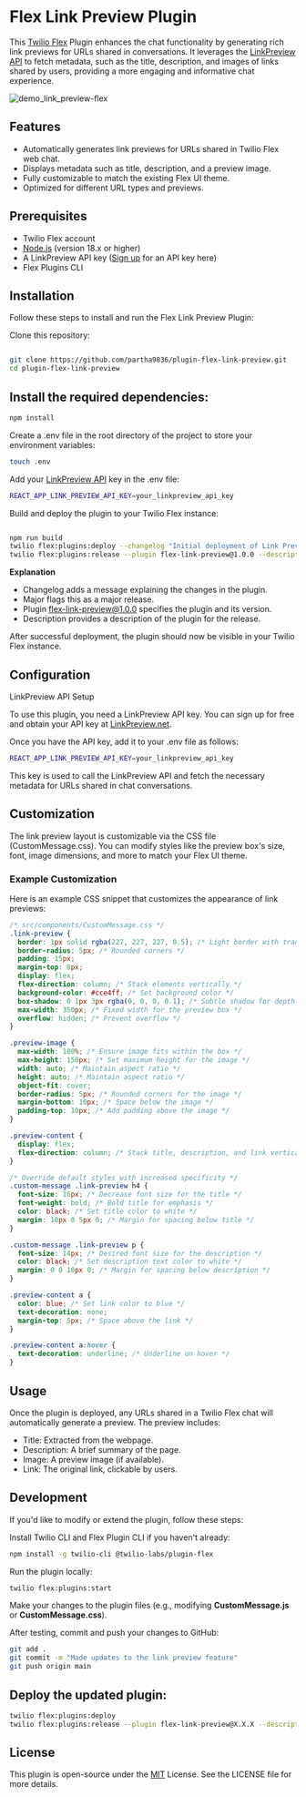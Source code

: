# Flex Link Preview Plugin

This [Twilio Flex](https://www.twilio.com/en-us/flex?utm_source=google&utm_medium=cpc&utm_term=twilio%20flex&utm_campaign=G_S_NAMER_Brand_Twilio_Tier1&cq_plac=&cq_net=g&cq_pos=&cq_med=&cq_plt=gp&gad_source=1&gclid=Cj0KCQjwo8S3BhDeARIsAFRmkONv16sKzCCaQtFsD_SNxizYWWiR_MBVdRwyha1jBwYPY94t8UpvFXoaAmJnEALw_wcB) Plugin enhances the chat functionality by generating rich link previews for URLs shared in conversations. It leverages the [LinkPreview API](https://www.linkpreview.net/) to fetch metadata, such as the title, description, and images of links shared by users, providing a more engaging and informative chat experience.

![demo_link_preview-flex](https://github.com/user-attachments/assets/34cdf540-ed7c-46bc-8276-9d268c91c895)



## Features

- Automatically generates link previews for URLs shared in Twilio Flex web chat.
- Displays metadata such as title, description, and a preview image.
- Fully customizable to match the existing Flex UI theme.
- Optimized for different URL types and previews.

## Prerequisites

- Twilio Flex account
- [Node.js](https://nodejs.org/en) (version 18.x or higher)
- A LinkPreview API key ([Sign up](https://my.linkpreview.net/) for an API key here)
- Flex Plugins CLI

## Installation

Follow these steps to install and run the Flex Link Preview Plugin:

Clone this repository:

```bash

git clone https://github.com/partha9836/plugin-flex-link-preview.git
cd plugin-flex-link-preview
```

## Install the required dependencies:

```bash
npm install
```

Create a .env file in the root directory of the project to store your environment variables:

```bash
touch .env
```

Add your [LinkPreview API](https://www.linkpreview.net/) key in the .env file:

```bash
REACT_APP_LINK_PREVIEW_API_KEY=your_linkpreview_api_key
```

Build and deploy the plugin to your Twilio Flex instance:

```bash

npm run build
twilio flex:plugins:deploy --changelog "Initial deployment of Link Preview Plugin" --major --description "This version introduces the Link Preview feature for chat"
twilio flex:plugins:release --plugin flex-link-preview@1.0.0 --description "Releasing the initial version of the Link Preview Plugin"
```
**Explanation**

- Changelog adds a message explaining the changes in the plugin.
- Major flags this as a major release.
- Plugin flex-link-preview@1.0.0 specifies the plugin and its version.
- Description provides a description of the plugin for the release.

After successful deployment, the plugin should now be visible in your Twilio Flex instance.

## Configuration

LinkPreview API Setup

To use this plugin, you need a LinkPreview API key. You can sign up for free and obtain your API key at [LinkPreview.net](https://www.linkpreview.net/).

Once you have the API key, add it to your .env file as follows:

```bash
REACT_APP_LINK_PREVIEW_API_KEY=your_linkpreview_api_key
```

This key is used to call the LinkPreview API and fetch the necessary metadata for URLs shared in chat conversations.

## Customization

The link preview layout is customizable via the CSS file (CustomMessage.css). You can modify styles like the preview box's size, font, image dimensions, and more to match your Flex UI theme.

### Example Customization

Here is an example CSS snippet that customizes the appearance of link previews:

```css
/* src/components/CustomMessage.css */
.link-preview {
  border: 1px solid rgba(227, 227, 227, 0.5); /* Light border with transparency */
  border-radius: 5px; /* Rounded corners */
  padding: 15px;
  margin-top: 8px;
  display: flex;
  flex-direction: column; /* Stack elements vertically */
  background-color: #cce4ff; /* Set background color */
  box-shadow: 0 1px 3px rgba(0, 0, 0, 0.1); /* Subtle shadow for depth */
  max-width: 350px; /* Fixed width for the preview box */
  overflow: hidden; /* Prevent overflow */
}

.preview-image {
  max-width: 100%; /* Ensure image fits within the box */
  max-height: 150px; /* Set maximum height for the image */
  width: auto; /* Maintain aspect ratio */
  height: auto; /* Maintain aspect ratio */
  object-fit: cover;
  border-radius: 5px; /* Rounded corners for the image */
  margin-bottom: 10px; /* Space below the image */
  padding-top: 10px; /* Add padding above the image */
}

.preview-content {
  display: flex;
  flex-direction: column; /* Stack title, description, and link vertically */
}

/* Override default styles with increased specificity */
.custom-message .link-preview h4 {
  font-size: 16px; /* Decrease font size for the title */
  font-weight: bold; /* Bold title for emphasis */
  color: black; /* Set title color to white */
  margin: 10px 0 5px 0; /* Margin for spacing below title */
}

.custom-message .link-preview p {
  font-size: 14px; /* Desired font size for the description */
  color: black; /* Set description text color to white */
  margin: 0 0 10px 0; /* Margin for spacing below description */
}

.preview-content a {
  color: blue; /* Set link color to blue */
  text-decoration: none;
  margin-top: 5px; /* Space above the link */
}

.preview-content a:hover {
  text-decoration: underline; /* Underline on hover */
}
```

## Usage

Once the plugin is deployed, any URLs shared in a Twilio Flex chat will automatically generate a preview. The preview includes:

- Title: Extracted from the webpage.
- Description: A brief summary of the page.
- Image: A preview image (if available).
- Link: The original link, clickable by users.

## Development

If you'd like to modify or extend the plugin, follow these steps:

Install Twilio CLI and Flex Plugin CLI if you haven't already:

```bash
npm install -g twilio-cli @twilio-labs/plugin-flex
```

Run the plugin locally:

```bash
twilio flex:plugins:start
```

Make your changes to the plugin files (e.g., modifying **CustomMessage.js** or **CustomMessage.css**).

After testing, commit and push your changes to GitHub:

```bash
git add .
git commit -m "Made updates to the link preview feature"
git push origin main
```

## Deploy the updated plugin:

```bash
twilio flex:plugins:deploy
twilio flex:plugins:release --plugin flex-link-preview@X.X.X --description "Updated link preview feature"
```

## License

This plugin is open-source under the [MIT](https://en.wikipedia.org/wiki/MIT_License) License. See the LICENSE file for more details.
